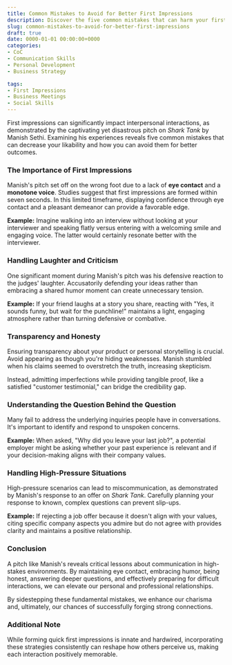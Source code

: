 ```yaml
---
title: Common Mistakes to Avoid for Better First Impressions
description: Discover the five common mistakes that can harm your first impressions and find strategies to improve your interactions in business, social settings, and beyond.
slug: common-mistakes-to-avoid-for-better-first-impressions
draft: true
date: 0000-01-01 00:00:00+0000
categories:
- CoC
- Communication Skills
- Personal Development
- Business Strategy

tags:
- First Impressions
- Business Meetings
- Social Skills
---
```


First impressions can significantly impact interpersonal interactions, as demonstrated by the captivating yet disastrous pitch on *Shark Tank* by Manish Sethi. Examining his experiences reveals five common mistakes that can decrease your likability and how you can avoid them for better outcomes.

### The Importance of First Impressions

Manish's pitch set off on the wrong foot due to a lack of **eye contact** and a **monotone voice**. Studies suggest that first impressions are formed within seven seconds. In this limited timeframe, displaying confidence through eye contact and a pleasant demeanor can provide a favorable edge.

**Example:** Imagine walking into an interview without looking at your interviewer and speaking flatly versus entering with a welcoming smile and engaging voice. The latter would certainly resonate better with the interviewer.

### Handling Laughter and Criticism

One significant moment during Manish's pitch was his defensive reaction to the judges' laughter. Accusatorily defending your ideas rather than embracing a shared humor moment can create unnecessary tension.

**Example:** If your friend laughs at a story you share, reacting with "Yes, it sounds funny, but wait for the punchline!" maintains a light, engaging atmosphere rather than turning defensive or combative.

### Transparency and Honesty

Ensuring transparency about your product or personal storytelling is crucial. Avoid appearing as though you're hiding weaknesses. Manish stumbled when his claims seemed to overstretch the truth, increasing skepticism.

Instead, admitting imperfections while providing tangible proof, like a satisfied "customer testimonial," can bridge the credibility gap.

### Understanding the Question Behind the Question

Many fail to address the underlying inquiries people have in conversations. It's important to identify and respond to unspoken concerns.

**Example:** When asked, "Why did you leave your last job?", a potential employer might be asking whether your past experience is relevant and if your decision-making aligns with their company values.

### Handling High-Pressure Situations

High-pressure scenarios can lead to miscommunication, as demonstrated by Manish's response to an offer on *Shark Tank*. Carefully planning your response to known, complex questions can prevent slip-ups.

**Example:** If rejecting a job offer because it doesn't align with your values, citing specific company aspects you admire but do not agree with provides clarity and maintains a positive relationship.

### Conclusion

A pitch like Manish's reveals critical lessons about communication in high-stakes environments. By maintaining eye contact, embracing humor, being honest, answering deeper questions, and effectively preparing for difficult interactions, we can elevate our personal and professional relationships.

By sidestepping these fundamental mistakes, we enhance our charisma and, ultimately, our chances of successfully forging strong connections.

### Additional Note

While forming quick first impressions is innate and hardwired, incorporating these strategies consistently can reshape how others perceive us, making each interaction positively memorable.
